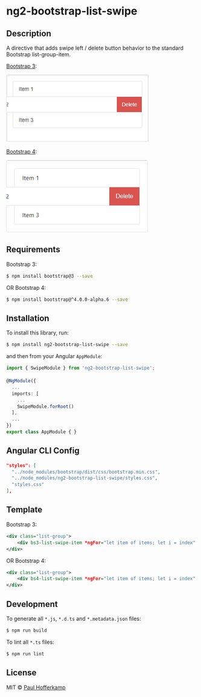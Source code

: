 # ng2-bootstrap-list-swipe

## Description

A directive that adds swipe left / delete button behavior to the standard Bootstrap list-group-item.

[Bootstrap 3](http://getbootstrap.com/components/#list-group):

![alt text](bs3.png)

[Bootstrap 4](https://v4-alpha.getbootstrap.com/components/list-group/#basic-example):

![alt text](bs4.png)

## Requirements

Bootstrap 3:
```bash
$ npm install bootstrap@3 --save
```

OR Bootstrap 4:
```bash
$ npm install bootstrap@^4.0.0-alpha.6 --save
```

## Installation

To install this library, run:

```bash
$ npm install ng2-bootstrap-list-swipe --save
```
and then from your Angular `AppModule`:

```typescript
import { SwipeModule } from 'ng2-bootstrap-list-swipe';

@NgModule({
  ...
  imports: [
    ...
    SwipeModule.forRoot()
  ],
  ...
})
export class AppModule { }
```

## Angular CLI Config
```json
"styles": [
  "../node_modules/bootstrap/dist/css/bootstrap.min.css",
  "../node_modules/ng2-bootstrap-list-swipe/styles.css",
  "styles.css"
],
```

## Template

Bootstrap 3:
```xml
<div class="list-group">
    <div bs3-list-swipe-item *ngFor="let item of items; let i = index" (deleteCallback)="deleteItem(i)">{{ item.name }}</div>
</div>
```

OR Bootstrap 4:
```xml
<div class="list-group">
    <div bs4-list-swipe-item *ngFor="let item of items; let i = index" (deleteCallback)="deleteItem(i)">{{ item.name }}</div>
</div>
```

## Development

To generate all `*.js`, `*.d.ts` and `*.metadata.json` files:

```bash
$ npm run build
```

To lint all `*.ts` files:

```bash
$ npm run lint
```

## License

MIT © [Paul Hofferkamp](mailto:phofferkamp@gmail.com)
